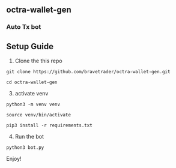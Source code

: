 ## octra-wallet-gen
### Auto Tx bot
## Setup Guide

1. Clone the this repo
```
git clone https://github.com/bravetrader/octra-wallet-gen.git
```

```
cd octra-wallet-gen

```
3. activate venv  
```
python3 -m venv venv
```
```
source venv/bin/activate
```

```
pip3 install -r requirements.txt
```

4. Run the bot
```
python3 bot.py
```
Enjoy!
